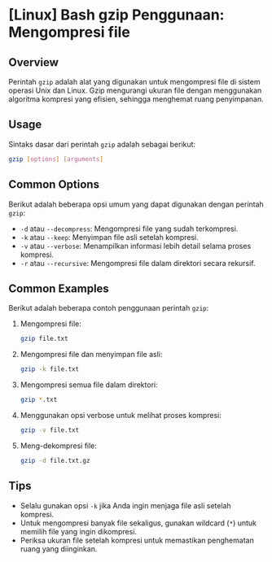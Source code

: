 # [Linux] Bash gzip Penggunaan: Mengompresi file

## Overview
Perintah `gzip` adalah alat yang digunakan untuk mengompresi file di sistem operasi Unix dan Linux. Gzip mengurangi ukuran file dengan menggunakan algoritma kompresi yang efisien, sehingga menghemat ruang penyimpanan.

## Usage
Sintaks dasar dari perintah `gzip` adalah sebagai berikut:

```bash
gzip [options] [arguments]
```

## Common Options
Berikut adalah beberapa opsi umum yang dapat digunakan dengan perintah `gzip`:

- `-d` atau `--decompress`: Mengompresi file yang sudah terkompresi.
- `-k` atau `--keep`: Menyimpan file asli setelah kompresi.
- `-v` atau `--verbose`: Menampilkan informasi lebih detail selama proses kompresi.
- `-r` atau `--recursive`: Mengompresi file dalam direktori secara rekursif.

## Common Examples
Berikut adalah beberapa contoh penggunaan perintah `gzip`:

1. Mengompresi file:
   ```bash
   gzip file.txt
   ```

2. Mengompresi file dan menyimpan file asli:
   ```bash
   gzip -k file.txt
   ```

3. Mengompresi semua file dalam direktori:
   ```bash
   gzip *.txt
   ```

4. Menggunakan opsi verbose untuk melihat proses kompresi:
   ```bash
   gzip -v file.txt
   ```

5. Meng-dekompresi file:
   ```bash
   gzip -d file.txt.gz
   ```

## Tips
- Selalu gunakan opsi `-k` jika Anda ingin menjaga file asli setelah kompresi.
- Untuk mengompresi banyak file sekaligus, gunakan wildcard (`*`) untuk memilih file yang ingin dikompresi.
- Periksa ukuran file setelah kompresi untuk memastikan penghematan ruang yang diinginkan.